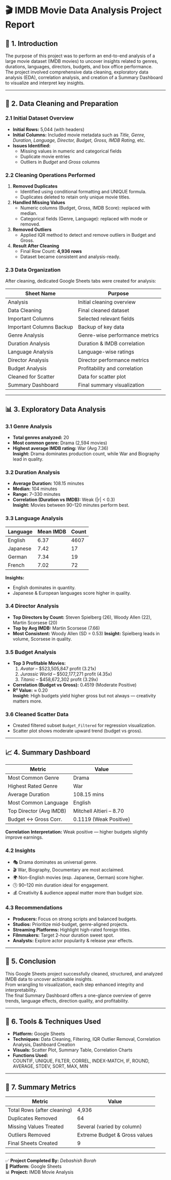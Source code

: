 # 🎬 IMDB Movie Data Analysis Project Report

## 📘 1. Introduction
The purpose of this project was to perform an end-to-end analysis of a large movie dataset (IMDB movies) to uncover insights related to genres, durations, languages, directors, budgets, and box office performance.  
The project involved comprehensive data cleaning, exploratory data analysis (EDA), correlation analysis, and creation of a Summary Dashboard to visualize and interpret key insights.

---

## 🧹 2. Data Cleaning and Preparation

### 2.1 Initial Dataset Overview
- **Initial Rows:** 5,044 (with headers)
- **Initial Columns:** Included movie metadata such as *Title, Genre, Duration, Language, Director, Budget, Gross, IMDB Rating,* etc.
- **Issues Identified:**
  - Missing values in numeric and categorical fields
  - Duplicate movie entries
  - Outliers in *Budget* and *Gross* columns

### 2.2 Cleaning Operations Performed
1. **Removed Duplicates**
   - Identified using conditional formatting and UNIQUE formula.
   - Duplicates deleted to retain only unique movie titles.
2. **Handled Missing Values**
   - Numeric columns (Budget, Gross, IMDB Score): replaced with median.
   - Categorical fields (Genre, Language): replaced with mode or removed.
3. **Removed Outliers**
   - Applied IQR method to detect and remove outliers in Budget and Gross.
4. **Result After Cleaning**
   - Final Row Count: **4,936 rows**
   - Dataset became consistent and analysis-ready.

### 2.3 Data Organization
After cleaning, dedicated Google Sheets tabs were created for analysis:

| Sheet Name | Purpose |
|-------------|----------|
| Analysis | Initial cleaning overview |
| Data Cleaning | Final cleaned dataset |
| Important Columns | Selected relevant fields |
| Important Columns Backup | Backup of key data |
| Genre Analysis | Genre-wise performance metrics |
| Duration Analysis | Duration & IMDB correlation |
| Language Analysis | Language-wise ratings |
| Director Analysis | Director performance metrics |
| Budget Analysis | Profitability and correlation |
| Cleaned for Scatter | Data for scatter plot |
| Summary Dashboard | Final summary visualization |

---

## 📊 3. Exploratory Data Analysis

### 3.1 Genre Analysis
- **Total genres analyzed:** 20  
- **Most common genre:** Drama (2,594 movies)  
- **Highest average IMDB rating:** War (Avg 7.36)  
**Insight:** Drama dominates production count, while War and Biography lead in quality.

### 3.2 Duration Analysis
- **Average Duration:** 108.15 minutes  
- **Median:** 104 minutes  
- **Range:** 7–330 minutes  
- **Correlation (Duration vs IMDB):** Weak (|r| < 0.3)  
**Insight:** Movies between 90–120 minutes perform best.

### 3.3 Language Analysis
| Language | Mean IMDB | Count |
|-----------|------------|-------|
| English | 6.37 | 4607 |
| Japanese | 7.42 | 17 |
| German | 7.34 | 19 |
| French | 7.02 | 72 |

**Insights:**
- English dominates in quantity.
- Japanese & European languages score higher in quality.

### 3.4 Director Analysis
- **Top Directors by Count:** Steven Spielberg (26), Woody Allen (22), Martin Scorsese (20)
- **Top by Avg IMDB:** Martin Scorsese (7.66)
- **Most Consistent:** Woody Allen (SD = 0.53)
**Insight:** Spielberg leads in volume, Scorsese in quality.

### 3.5 Budget Analysis
- **Top 3 Profitable Movies:**
  1. *Avatar* – $523,505,847 profit (3.21x)
  2. *Jurassic World* – $502,177,271 profit (4.35x)
  3. *Titanic* – $458,672,302 profit (3.29x)
- **Correlation (Budget vs Gross):** 0.4519 (Moderate Positive)
- **R² Value:** ≈ 0.20  
**Insight:** High budgets yield higher gross but not always — creativity matters more.

### 3.6 Cleaned Scatter Data
- Created filtered subset `Budget_Filtered` for regression visualization.
- Scatter plot shows moderate upward trend (budget vs gross).

---

## 📈 4. Summary Dashboard

| Metric | Value |
|--------|-------|
| Most Common Genre | Drama |
| Highest Rated Genre | War |
| Average Duration | 108.15 mins |
| Most Common Language | English |
| Top Director (Avg IMDB) | Mitchell Altieri – 8.70 |
| Budget ↔ Gross Corr. | 0.1119 (Weak Positive) |

**Correlation Interpretation:** Weak positive — higher budgets slightly improve earnings.

### 4.2 Insights
- 🎭 Drama dominates as universal genre.
- 🎬 War, Biography, Documentary are most acclaimed.
- 🌍 Non-English movies (esp. Japanese, German) score higher.
- 🕒 90–120 min duration ideal for engagement.
- 💰 Creativity & audience appeal matter more than budget size.

### 4.3 Recommendations
- **Producers:** Focus on strong scripts and balanced budgets.  
- **Studios:** Prioritize mid-budget, genre-aligned projects.  
- **Streaming Platforms:** Highlight high-rated foreign titles.  
- **Filmmakers:** Target 2-hour duration sweet spot.  
- **Analysts:** Explore actor popularity & release year effects.

---

## 🧾 5. Conclusion
This Google Sheets project successfully cleaned, structured, and analyzed IMDB data to uncover actionable insights.  
From wrangling to visualization, each step enhanced integrity and interpretability.  
The final Summary Dashboard offers a one-glance overview of genre trends, language effects, direction quality, and profitability.

---

## 🧩 6. Tools & Techniques Used
- **Platform:** Google Sheets  
- **Techniques:** Data Cleaning, Filtering, IQR Outlier Removal, Correlation Analysis, Dashboard Creation  
- **Visuals:** Scatter Plot, Summary Table, Correlation Charts  
- **Functions Used:**  
  COUNTIF, UNIQUE, FILTER, CORREL, INDEX-MATCH, IF, ROUND, AVERAGE, STDEV, SORT, MAX, MIN  

---

## 🧮 7. Summary Metrics
| Metric | Value |
|--------|-------|
| Total Rows (after cleaning) | 4,936 |
| Duplicates Removed | 64 |
| Missing Values Treated | Several (varied by column) |
| Outliers Removed | Extreme Budget & Gross values |
| Final Sheets Created | 9 |

---
✅ **Project Completed By:** *Debashish Borah*  
📅 **Platform:** Google Sheets  
📊 **Project:** IMDB Movie Analysis  
